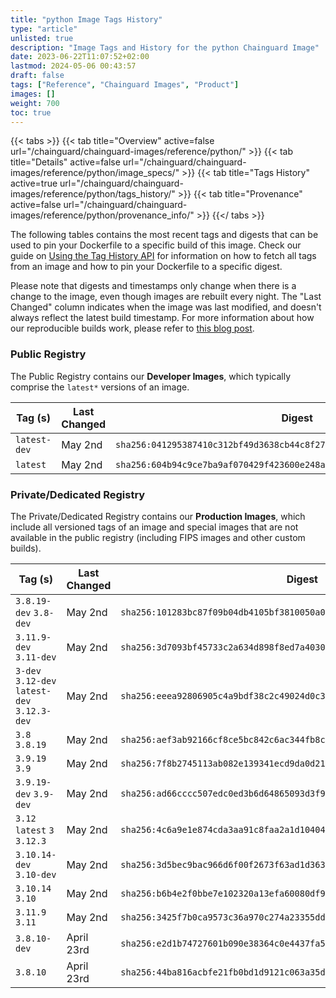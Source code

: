 ```yaml
---
title: "python Image Tags History"
type: "article"
unlisted: true
description: "Image Tags and History for the python Chainguard Image"
date: 2023-06-22T11:07:52+02:00
lastmod: 2024-05-06 00:43:57
draft: false
tags: ["Reference", "Chainguard Images", "Product"]
images: []
weight: 700
toc: true
---
```


{{< tabs >}}
{{< tab title="Overview" active=false url="/chainguard/chainguard-images/reference/python/" >}}
{{< tab title="Details" active=false url="/chainguard/chainguard-images/reference/python/image_specs/" >}}
{{< tab title="Tags History" active=true url="/chainguard/chainguard-images/reference/python/tags_history/" >}}
{{< tab title="Provenance" active=false url="/chainguard/chainguard-images/reference/python/provenance_info/" >}}
{{</ tabs >}}

The following tables contains the most recent tags and digests that can be used to pin your Dockerfile to a specific build of this image. Check our guide on [Using the Tag History API](/chainguard/chainguard-images/using-the-tag-history-api/) for information on how to fetch all tags from an image and how to pin your Dockerfile to a specific digest.

Please note that digests and timestamps only change when there is a change to the image, even though images are rebuilt every night. The "Last Changed" column indicates when the image was last modified, and doesn't always reflect the latest build timestamp. For more information about how our reproducible builds work, please refer to [this blog post](https://www.chainguard.dev/unchained/reproducing-chainguards-reproducible-image-builds).

### Public Registry
The Public Registry contains our **Developer Images**, which typically comprise the `latest*` versions of an image.

| Tag (s)       | Last Changed | Digest                                                                    |
|---------------|--------------|---------------------------------------------------------------------------|
|  `latest-dev` | May 2nd      | `sha256:041295387410c312bf49d3638cb44c8f27eb6f2d35367eee24fc8d97557649e1` |
|  `latest`     | May 2nd      | `sha256:604b94c9ce7ba9af070429f423600e248a7dd0c1d65d08f0392a28a7d859e58c` |


### Private/Dedicated Registry
The Private/Dedicated Registry contains our **Production Images**, which include all versioned tags of an image and special images that are not available in the public registry (including FIPS images and other custom builds).

| Tag (s)                                       | Last Changed | Digest                                                                    |
|-----------------------------------------------|--------------|---------------------------------------------------------------------------|
|  `3.8.19-dev` `3.8-dev`                       | May 2nd      | `sha256:101283bc87f09b04db4105bf3810050a0015248fb90fb1efd7620b9f40a6070d` |
|  `3.11.9-dev` `3.11-dev`                      | May 2nd      | `sha256:3d7093bf45733c2a634d898f8ed7a403073687de0c244a6e3848e6f113019745` |
|  `3-dev` `3.12-dev` `latest-dev` `3.12.3-dev` | May 2nd      | `sha256:eeea92806905c4a9bdf38c2c49024d0c3df1a18c55aaea0230f574761bfb5645` |
|  `3.8` `3.8.19`                               | May 2nd      | `sha256:aef3ab92166cf8ce5bc842c6ac344fb8c33969e3f8353f80b8f48f8fa9ea7d86` |
|  `3.9.19` `3.9`                               | May 2nd      | `sha256:7f8b2745113ab082e139341ecd9da0d21efcef3a7894afac727055fd07ac9788` |
|  `3.9.19-dev` `3.9-dev`                       | May 2nd      | `sha256:ad66cccc507edc0ed3b6d64865093d3f9c53cace49b5fd91d7bcca73952b96a2` |
|  `3.12` `latest` `3` `3.12.3`                 | May 2nd      | `sha256:4c6a9e1e874cda3aa91c8faa2a1d10404cf426db2277c23c32e29b2c92ee6e4b` |
|  `3.10.14-dev` `3.10-dev`                     | May 2nd      | `sha256:3d5bec9bac966d6f00f2673f63ad1d36307d1547f29bfc048fd51cc538ff9427` |
|  `3.10.14` `3.10`                             | May 2nd      | `sha256:b6b4e2f0bbe7e102320a13efa60080df95fb216a1fd25a98075b4cbe70920ef9` |
|  `3.11.9` `3.11`                              | May 2nd      | `sha256:3425f7b0ca9573c36a970c274a23355ddb3ca6320edb394dc1ee6e5dc54c413d` |
|  `3.8.10-dev`                                 | April 23rd   | `sha256:e2d1b74727601b090e38364c0e4437fa5e5dfb694977cee500fe1b05a82e43e4` |
|  `3.8.10`                                     | April 23rd   | `sha256:44ba816acbfe21fb0bd1d9121c063a35dca1ab51dc3a7d4025f96f58b416c132` |

